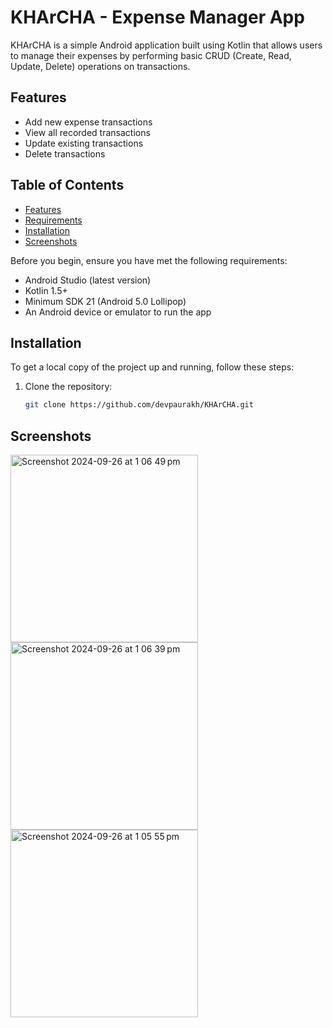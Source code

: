 # KHArCHA - Expense Manager App

KHArCHA is a simple Android application built using Kotlin that allows users to manage their expenses by performing basic CRUD (Create, Read, Update, Delete) operations on transactions.

## Features

- Add new expense transactions
- View all recorded transactions
- Update existing transactions
- Delete transactions

## Table of Contents

- [Features](#features)
- [Requirements](#requirements)
- [Installation](#installation)
- [Screenshots](#screenshots)



Before you begin, ensure you have met the following requirements:

- Android Studio (latest version)
- Kotlin 1.5+
- Minimum SDK 21 (Android 5.0 Lollipop)
- An Android device or emulator to run the app

## Installation

To get a local copy of the project up and running, follow these steps:

1. Clone the repository:
   ```bash
   git clone https://github.com/devpaurakh/KHArCHA.git

## Screenshots
<img width="300" alt="Screenshot 2024-09-26 at 1 06 49 pm" src="https://github.com/user-attachments/assets/da6f4b3e-1c85-4489-a698-34586d641a95">
<img width="300" alt="Screenshot 2024-09-26 at 1 06 39 pm" src="https://github.com/user-attachments/assets/dd325c9c-585d-4d1e-b469-4ba265270522">
<img width="300" alt="Screenshot 2024-09-26 at 1 05 55 pm" src="https://github.com/user-attachments/assets/67dea550-f607-4bdf-9c5f-c0bdbcc1142a">


